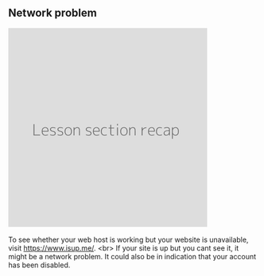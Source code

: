 
## Network problem

![](recap.png)

To see whether your web host is working but your website is unavailable, visit https://www.isup.me/.
&lt;br&gt;
If your site is up but you cant see it, it might be a network problem. It could also be in indication that your account has been disabled.
